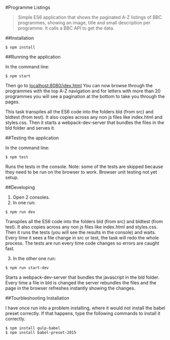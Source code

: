 #Programme Listings

> Simple ES6 application that shows the paginated A-Z listings of BBC programmes, showing an image, title and small description per programme. It calls a BBC API to get the data.

##Installation

```shell
$ npm install
```

##Running the application

In the command line:
```shell
$ npm start
```

Then go to [localhost:8080/idex.html](https://localhost:8080/index.html)
You can now browse through the programmes with the top A-Z navigation and for letters with more than 20 programmes you will see a pagination at the bottom to take you through the pages.

This task transpiles all the ES6 code into the folders bld (from src) and bldtest (from test). It also copies across any non js files like index.html and styles.css.
Then it starts a webpack-dev-server that bundles the files in the bld folder and serves it.


##Testing the application

In the command line:
```shell
$ npm test
```

Runs the tests in the console.
Note: some of the tests are skipped because they need to be run on the browser to work. Browser unit testing not yet setup.

##Developing

1. Open 2 consoles.
2. In one run:
```shell
$ npm run dev
```
Transpiles all the ES6 code into the folders bld (from src) and bldtest (from test). It also copies across any non js files like index.html and styles.css.
Then it runs the tests (you will see the results in the console) and waits.
Every time it sees a file change in src or test, the task will redo the whole process. The tests are run every time code changes so errors are caught fast.

3. In the other one run:
```shell
$ npm run start-dev
```
Starts a webpack-dev-server that bundles the javascript in the bld folder.
Every time a file in bld is changed the server rebundles the files and the page in the browser refreshes instantly showing the changes.

##Tourbleshooting Installation

I have once run into a problem installing, where it would not install the babel preset correctly. If that happens, type the following commands to install it correctly.
```shell
$ npm install gulp-babel
$ npm install babel-preset-2015
```
